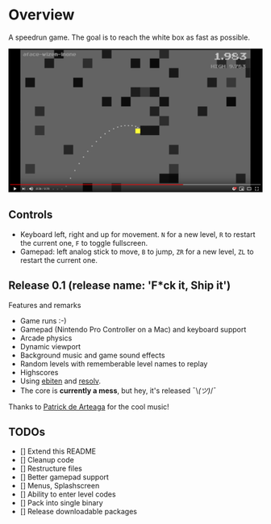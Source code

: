 # Overview

A speedrun game. The goal is to reach the white box as fast as possible.

[![](youtube.png)](http://www.youtube.com/watch?v=C1_BILCPtJ0 "Speedrun 0.1")

## Controls

- Keyboard left, right and up for movement. `N` for a new level, `R` to restart the current one, `F` to toggle fullscreen.
- Gamepad: left analog stick to move, `B` to jump,  `ZR` for a new level, `ZL` to restart the current one.

## Release 0.1 (release name: 'F*ck it, Ship it')

Features and remarks

- Game runs :-)
- Gamepad (Nintendo Pro Controller on a Mac) and keyboard support
- Arcade physics
- Dynamic viewport
- Background music and game sound effects
- Random levels with rememberable level names to replay
- Highscores 
- Using [ebiten](https://ebiten.org/) and [resolv](https://github.com/SolarLune/resolv).
- The core is **currently a mess**, but hey, it's released ¯\\_(ツ)_/¯

Thanks to [Patrick de Arteaga](https://patrickdearteaga.com/arcade-music) for the cool music!

## TODOs

- [] Extend this README
- [] Cleanup code
- [] Restructure files
- [] Better gamepad support
- [] Menus, Splashscreen
- [] Ability to enter level codes
- [] Pack into single binary
- [] Release downloadable packages